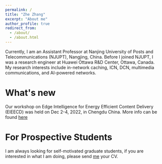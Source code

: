 ```yaml
---
permalink: /
title: "Zhe Zhang"
excerpt: "About me"
author_profile: true
redirect_from: 
  - /about/
  - /about.html
---
```



Currently, I am an Assistant Professor at Nanjing University of Posts and Telecommunications (NJUPT), Nangjing, China. Before I joined NJUPT, I was a research engineer at Huawei Ottawa R&D Center, Ottawa, Canada. My research interests include in-network caching, ICN, DCN, multimedia communications, and AI-powered networks.


What's new
======
Our workshop on Edge Intelligence for Energy Efficient Content Delivery (EIEECD) was held on Dec 2-4, 2022, in Chengdu China. More info can be found [here](http://2022.gpc-conf.org/workshops.html)

For Prospective Students
======
I am always looking for self-motivated graduate students, if you are interested in what I am doing, please send [me](zhezhang@njupt.edu.cn) your CV.

